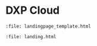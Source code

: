 # DXP Cloud

```{raw} html
:file: landingpage_template.html
```

```{raw} html
:file: landing.html
```